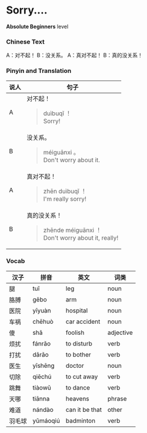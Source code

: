# Sorry....
**Absolute Beginners** level
### Chinese Text
A：对不起！
B：没关系。
A：真对不起！
B：真的没关系！

### Pinyin and Translation
|说人|句子|
|----|----|
|A|对不起！<blockquote>duìbuqǐ ！<br />Sorry!</blockquote>|
|B|没关系。<blockquote>méiguānxi 。<br />Don't worry about it.</blockquote>|
|A|真对不起！<blockquote>zhēn duìbuqǐ ！<br />I'm really sorry!</blockquote>|
|B|真的没关系！<blockquote>zhēnde méiguānxi ！<br />Don't worry about it, really!</blockquote>|
### Vocab
|汉子|拼音|英文|词类|
|----|----|----|----|
|腿|tuǐ|leg|noun|
|胳膊|gēbo|arm|noun|
|医院|yīyuàn|hospital|noun|
|车祸|chēhuò|car accident|noun|
|傻|shǎ|foolish|adjective|
|烦扰|fánrǎo|to disturb|verb|
|打扰|dǎrǎo|to bother|verb|
|医生|yīshēng|doctor|noun|
|切除|qiēchú|to cut away|verb|
|跳舞|tiàowǔ|to dance|verb|
|天哪|tiānna|heavens|phrase|
|难道|nándào|can it be that|other|
|羽毛球|yǔmáoqiú|badminton|verb|